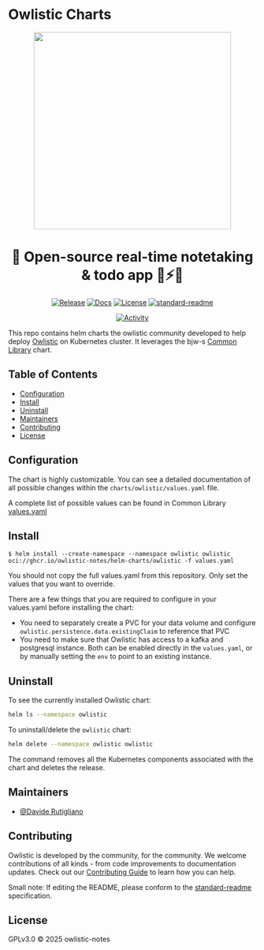 # Owlistic Charts

<div align="center">

  <img src="https://raw.githubusercontent.com/owlistic-notes/owlistic/main/src/frontend/assets/logo/owlistic-w-text.png" width="400px" />
  
  # 🦉 Open-source real-time notetaking & todo app 🔄⚡️🚀

  [![Release](https://img.shields.io/github/release/owlistic-notes/helm-charts?style=flat-square)](https://github.com/owlistic-notes/helm-charts/releases/latest)
  [![Docs](https://img.shields.io/badge/docs-online-blue.svg?style=flat-square)](https://owlistic-notes.github.io/owlistic/docs/category/overview)
  [![License](https://img.shields.io/badge/license-GPLv3-blue.svg?style=flat-square)](LICENSE)
  [![standard-readme](https://img.shields.io/badge/standard--readme-OK-green.svg?style=flat-square)](https://github.com/RichardLitt/standard-readme)

  [![Activity](https://img.shields.io/github/commit-activity/m/badges/shields)](https://github.com/owlistic-notes/helm-charts/pulse)

</div>

This repo contains helm charts the owlistic community developed to help deploy [Owlistic](https://github.com/owlistic-notes/owlistic) on Kubernetes cluster. It leverages the bjw-s [Common Library](https://bjw-s-labs.github.io/helm-charts/docs/common-library/) chart.

## Table of Contents

- [Configuration](#configuration)
- [Install](#install)
- [Uninstall](#install)
- [Maintainers](#maintainers)
- [Contributing](#contributing)
- [License](#license)

## Configuration

The chart is highly customizable. You can see a detailed documentation of all possible changes within the `charts/owlistic/values.yaml` file.

A complete list of possible values can be found in Common Library [values.yaml](https://github.com/bjw-s-labs/helm-charts/blob/main/charts/library/common/values.yaml)

## Install

```
$ helm install --create-namespace --namespace owlistic owlistic oci://ghcr.io/owlistic-notes/helm-charts/owlistic -f values.yaml
```

You should not copy the full values.yaml from this repository. Only set the values that you want to override.

There are a few things that you are required to configure in your values.yaml before installing the chart:
- You need to separately create a PVC for your data volume and configure `owlistic.persistence.data.existingClaim` to reference that PVC
- You need to make sure that Owlistic has access to a kafka and postgresql instance. Both can be enabled directly in the `values.yaml`, or by manually setting the `env` to point to an existing instance.

## Uninstall

To see the currently installed Owlistic chart:

```bash
helm ls --namespace owlistic
```

To uninstall/delete the `owlistic` chart:

```bash
helm delete --namespace owlistic owlistic
```

The command removes all the Kubernetes components associated with the chart and deletes the release.

## Maintainers

- [@Davide Rutigliano](https://github.com/DavideRutigliano)

## Contributing

Owlistic is developed by the community, for the community. We welcome contributions of all kinds - from code improvements to documentation updates. Check out our [Contributing Guide](https://owlistic-notes.github.io/owlistic/docs/category/contributing) to learn how you can help.

Small note: If editing the README, please conform to the
[standard-readme](https://github.com/RichardLitt/standard-readme) specification.

## License

GPLv3.0 © 2025 owlistic-notes
